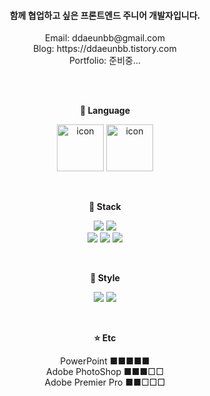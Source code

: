 
<h4 align="center">
함께 협업하고 싶은 프론트엔드 주니어 개발자입니다.
</h4>

<p align="center">
<span>Email: ddaeunbb@gmail.com</span>
<br>
<span>Blog: <a>https://ddaeunbb.tistory.com</a></span>
<br>
<span>Portfolio: 준비중...</span>
</p>

<br>
<br>

<p align="center">
<strong><span>🍚 Language</span></strong>
<div align="center">
<img src="https://techstack-generator.vercel.app/js-icon.svg" alt="icon" width="75" height="75" />
<img src="https://techstack-generator.vercel.app/ts-icon.svg" alt="icon" width="75" height="75" />
</div>
</p>

<br>

<p align="center">
<strong><span>🍞 Stack</span></strong>
<div align="center">
<img src="https://img.shields.io/badge/React-61DAFC?style=for-the-badge&logo=React&logoColor=black" />
<img src="https://img.shields.io/badge/ReactRouter-CA4245?style=for-the-badge&logo=ReactRouter&logoColor=white" />
<br>
<img src="https://img.shields.io/badge/Redux-764ABC?style=for-the-badge&logo=Redux&logoColor=white" />
<img src="https://img.shields.io/badge/Axios-5A29E4?style=for-the-badge&logo=Axios&logoColor=white" />
<img src="https://img.shields.io/badge/ReactQuery-FF4154?style=for-the-badge&logo=ReactQuery&logoColor=white" />
</div>
</p>

<br>

<p align="center">
<strong><span>🌈 Style</span></strong>
<div align="center">
<img src="https://img.shields.io/badge/styled-components-DB7093?style=for-the-badge&logo=styled-components&logoColor=white">
<img src="https://img.shields.io/badge/Tailwind-06B6D4?style=for-the-badge&logo=Tailwind CSS&logoColor=white">
</div>
</p>

<br>

<p align="center">
<strong><span>⭐️ Etc</span></strong>
<div align="center">
PowerPoint ■■■■■
<br>
Adobe PhotoShop ■■■□□
<br>
Adobe Premier Pro ■■□□□
</p>
